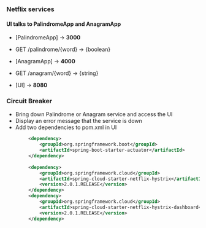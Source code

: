 ### Netflix services

#### UI talks to PalindromeApp and AnagramApp

* [PalindromeApp] -> **3000**
* GET /palindrome/{word} -> {boolean}
	
* [AnagramApp]    -> **4000**
* GET /anagram/{word}  ->  {string}

* [UI] -> **8080**

### Circuit Breaker

* Bring down Palindrome or Anagram service and access the UI
* Display an error message that the service is down
* Add two dependencies to pom.xml in UI

```xml
		<dependency>
			<groupId>org.springframework.boot</groupId>
			<artifactId>spring-boot-starter-actuator</artifactId>
		</dependency>
		
		<dependency>
			<groupId>org.springframework.cloud</groupId>
			<artifactId>spring-cloud-starter-netflix-hystrix</artifactId>
			<version>2.0.1.RELEASE</version>
		</dependency>
		<dependency>
			<groupId>org.springframework.cloud</groupId>
			<artifactId>spring-cloud-starter-netflix-hystrix-dashboard</artifactId>
			<version>2.0.1.RELEASE</version>
		</dependency>
```







